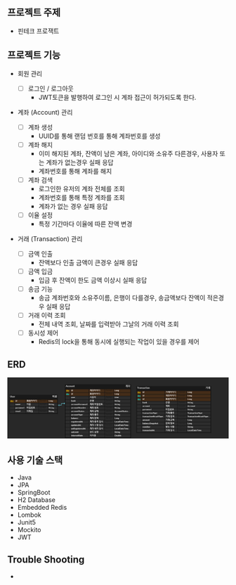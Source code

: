 ## 프로젝트 주제
- 핀테크 프로잭트


## 프로젝트 기능
- 회원 관리
    - [ ] 로그인 / 로그아웃 
      - JWT토큰을 발행하여 로그인 시 계좌 접근이 허가되도록 한다.

- 계좌 (Account) 관리
    - [ ] 계좌 생성 
      - UUID를 통해 랜덤 번호를 통해 계좌번호를 생성 
    - [ ] 계좌 해지 
      - 이미 해지된 계좌, 잔액이 남은 계좌, 아이디와 소유주 다른경우, 사용자 또는 계좌가 없는경우 실패 응답
      - 계좌번호를 통해 계좌를 해지
    - [ ] 계좌 검색
      - 로그인한 유저의 계좌 전체를 조회
      - 계좌번호를 통해 특정 계좌를 조회
      - 계좌가 없는 경우 실패 응답
    - [ ] 이율 설정
      - 특정 기간마다 이율에 따른 잔액 변경

- 거래 (Transaction) 관리

    - [ ] 금액 인출 
      - 잔액보다 인출 금액이 큰경우 실패 응답
    - [ ] 금액 입금 
      - 입금 후 잔액이 한도 금액 이상시 실패 응답
    - [ ] 송금 기능 
      - 송금 계좌번호와 소유주이름, 은행이 다를경우, 송금액보다 잔액이 적은경우 실패 응답
    - [ ] 거래 이력 조회 
      - 전체 내역 조회, 날짜를 입력받아 그날의 거래 이력 조회
    - [ ] 동시성 제어
      - Redis의 lock을 통해 동시에 실행되는 작업이 있을 경우를 제어


## ERD
![ERD](doc/image/ERD.png)


## 사용 기술 스택
- Java
- JPA
- SpringBoot
- H2 Database
- Embedded Redis
- Lombok
- Junit5
- Mockito
- JWT

## Trouble Shooting
- 